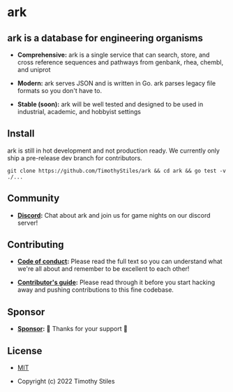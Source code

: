 # ark

## ark is a database for engineering organisms

* **Comprehensive:** ark is a single service that can search, store, and cross reference sequences and pathways from genbank, rhea, chembl, and uniprot

* **Modern:** ark serves JSON and is written in Go. ark parses legacy file formats so you don't have to.

* **Stable (soon):** ark will be well tested and designed to be used in industrial, academic, and hobbyist settings

## Install

ark is still in hot development and not production ready. We currently only ship a pre-release dev branch for contributors.

 `git clone https://github.com/TimothyStiles/ark && cd ark && go test -v ./...`

## Community

* **[Discord](https://discord.gg/Hc8Ncwt):** Chat about ark and join us for game nights on our discord server!

## Contributing

* **[Code of conduct](CODE_OF_CONDUCT.md):** Please read the full text so you can understand what we're all about and remember to be excellent to each other!

* **[Contributor's guide](CONTRIBUTING.md):** Please read through it before you start hacking away and pushing contributions to this fine codebase.

## Sponsor

* **[Sponsor](https://github.com/sponsors/TimothyStiles):** 🤘 Thanks for your support 🤘

## License

* [MIT](LICENSE)

* Copyright (c) 2022 Timothy Stiles
<!-- We're building a modern solution to the biotech data access problem. Too many siloed databases using terrible dataformats that can't crossref eachother. ark is still in hot development but as it stands now the plan is to have a single service that can search and cross reference sequences and pathways from genbank, rhea, chembl, and uniprot. All sequences get hashes so they have a unique identifier. ark should in the end be able to spit out JSON for every sequence it has and every pathway it can make. Keoni should write down how somewhere but search is going to be dummy fast and easy to use through an API. -->
<!-- ## Specification
When completed ark will have:

* [x] Functions that pull data from Genbank, Rhea, CHEMBL, and Uniprot.
  * [ ] Cron jobs for daily updates from public DBs mentioned above.
* [ ] Deploy as:
  * [ ] Single server
  * [ ] Cluster
* [ ] CI/CD
  * [ ] 97%+ code coverage
  * [ ] mock testing
  * [ ] production testing
  * [ ] deploy on push to main
  * [ ] continuous db updates
* [ ] Annotate given sequence string
* [ ] Improved data streaming. Currently ark downloads THEN inserts.
* [ ] REST API endpoints to:
  * [ ] Query for metabolic pathways:
    * [x] Breadth first search
    * [ ] Depth first search
    * [ ] A* search
  * [ ] Query for sequences across genbank and uniprot:
    * [ ] Super fast search using seqhash indentifiers.
    * [ ] Alignment (will be implemented in Poly).
      * [ ] BWA
      * [ ] minimap2
  * [ ] Insert user provided sequences. -->
